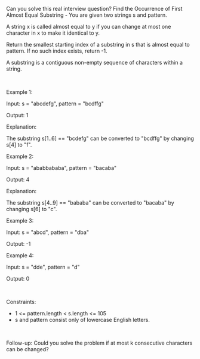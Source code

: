 Can you solve this real interview question? Find the Occurrence of First Almost Equal Substring - You are given two strings s and pattern.

A string x is called almost equal to y if you can change at most one character in x to make it identical to y.

Return the smallest starting index of a substring in s that is almost equal to pattern. If no such index exists, return -1.

A substring is a contiguous non-empty sequence of characters within a string.

 

Example 1:

Input: s = "abcdefg", pattern = "bcdffg"

Output: 1

Explanation:

The substring s[1..6] == "bcdefg" can be converted to "bcdffg" by changing s[4] to "f".

Example 2:

Input: s = "ababbababa", pattern = "bacaba"

Output: 4

Explanation:

The substring s[4..9] == "bababa" can be converted to "bacaba" by changing s[6] to "c".

Example 3:

Input: s = "abcd", pattern = "dba"

Output: -1

Example 4:

Input: s = "dde", pattern = "d"

Output: 0

 

Constraints:

 * 1 <= pattern.length < s.length <= 105
 * s and pattern consist only of lowercase English letters.

 

Follow-up: Could you solve the problem if at most k consecutive characters can be changed?